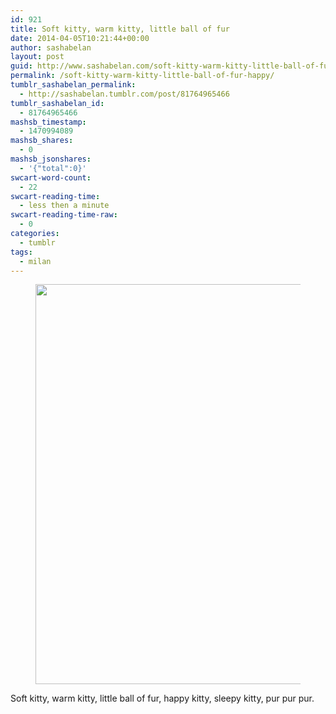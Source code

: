 ```yaml
---
id: 921
title: Soft kitty, warm kitty, little ball of fur
date: 2014-04-05T10:21:44+00:00
author: sashabelan
layout: post
guid: http://www.sashabelan.com/soft-kitty-warm-kitty-little-ball-of-fur-happy/
permalink: /soft-kitty-warm-kitty-little-ball-of-fur-happy/
tumblr_sashabelan_permalink:
  - http://sashabelan.tumblr.com/post/81764965466
tumblr_sashabelan_id:
  - 81764965466
mashsb_timestamp:
  - 1470994089
mashsb_shares:
  - 0
mashsb_jsonshares:
  - '{"total":0}'
swcart-word-count:
  - 22
swcart-reading-time:
  - less then a minute
swcart-reading-time-raw:
  - 0
categories:
  - tumblr
tags:
  - milan
---
```

<div id='gallery-603' class='gallery galleryid-921 gallery-columns-1 gallery-size-full'>
  <figure class='gallery-item'> 
  
  <div class='gallery-icon landscape'>
    <img width="640" height="640" src="http://www.sashabelan.ru/wp-content/uploads/2014/04/tumblr_n3jzg8ev271qarj97o1_1280.jpg" class="attachment-full size-full" alt="" srcset="http://www.sashabelan.ru/wp-content/uploads/2014/04/tumblr_n3jzg8ev271qarj97o1_1280.jpg 640w, http://www.sashabelan.ru/wp-content/uploads/2014/04/tumblr_n3jzg8ev271qarj97o1_1280-150x150.jpg 150w, http://www.sashabelan.ru/wp-content/uploads/2014/04/tumblr_n3jzg8ev271qarj97o1_1280-300x300.jpg 300w, http://www.sashabelan.ru/wp-content/uploads/2014/04/tumblr_n3jzg8ev271qarj97o1_1280-230x230.jpg 230w, http://www.sashabelan.ru/wp-content/uploads/2014/04/tumblr_n3jzg8ev271qarj97o1_1280-350x350.jpg 350w" sizes="(max-width: 640px) 100vw, 640px" />
  </div></figure>
</div>

Soft kitty, warm kitty, little ball of fur, happy kitty, sleepy kitty, pur pur pur.